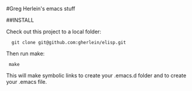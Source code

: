 #Greg Herlein's emacs stuff

##INSTALL

Check out this project to a local folder:

      git clone git@github.com:gherlein/elisp.git

Then run make:

     make

This will make symbolic links to create your .emacs.d folder and to
create your .emacs file.




